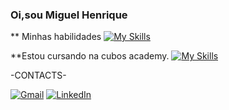 ### Oi,sou Miguel Henrique

<!--
**miguelhenriqueMHB/miguelhenriqueMHB** is a ✨ _special_ ✨ repository because its `README.md` (this file) appears on your GitHub profile.

Here are some ideas to get you started:

- 🔭 I’m currently working on ...
- 🌱 I’m currently learning ...
- 👯 I’m looking to collaborate on ...
- 🤔 I’m looking for help with ...
- 💬 Ask me about ...
- 📫 How to reach me: ...
- 😄 Pronouns: ...
- ⚡ Fun fact: ..
-->
** Minhas habilidades
[![My Skills](https://skillicons.dev/icons?i=nodejs,html,css)](https://skillicons.dev)

 **Estou cursando na cubos academy.
 [![My Skills](https://skillicons.dev/icons?i=mysql,typescript,java)](https://skillicons.dev)
 
 
 
 -CONTACTS-

 [![Gmail](https://img.shields.io/badge/%20-gmail%20-red)](https://mailto:thenouze@gmail.com)
 [![LinkedIn](https://img.shields.io/badge/LinkedIn-0077B5?style=for-the-badge&logo=linkedin&logoColor=white)](https://www.linkedin.com/in/mhbc/)
 
